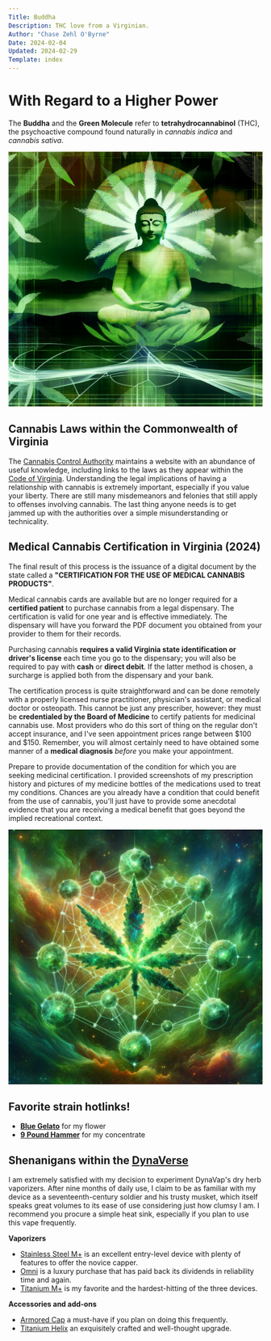 ```yaml
---
Title: Buddha
Description: THC love from a Virginian.
Author: "Chase Zehl O'Byrne"
Date: 2024-02-04
Updated: 2024-02-29
Template: index
---
```


# With Regard to a Higher Power
The **Buddha** and the **Green Molecule** refer to **tetrahydrocannabinol** (THC), the psychoactive compound 
found naturally in *cannabis indica* and *cannabis sativa*.

![The Buddha](/assets/buddha.webp#right)

## Cannabis Laws within the Commonwealth of Virginia
The [Cannabis Control Authority](https://www.cca.virginia.gov/) maintains a website with an abundance of useful
knowledge, including links to the laws as they appear within the [Code of Virginia](https://law.lis.virginia.gov/vacode). 
Understanding the legal implications of having a relationship with cannabis is extremely important, especially if 
you value your liberty. There are still many misdemeanors and felonies that still apply to offenses involving cannabis. 
The last thing anyone needs is to get jammed up with the authorities over a simple misunderstanding or technicality. 

## Medical Cannabis Certification in Virginia (2024)
The final result of this process is the issuance of a digital document by the state called a 
**"CERTIFICATION FOR THE USE OF MEDICAL CANNABIS PRODUCTS"**. 

Medical cannabis cards are available but are no longer required for a **certified patient** to purchase cannabis 
from a legal dispensary. The certification is valid for one year and is effective immediately. The dispensary will
have you forward the PDF document you obtained from your provider to them for their records.

Purchasing cannabis **requires a valid Virginia state identification or driver's license**
each time you go to the dispensary; you will also be required to pay with **cash** or **direct debit**. If the latter
method is chosen, a surcharge is applied both from the dispensary and your bank.

The certification process is quite straightforward and can be done remotely with a properly licensed nurse 
practitioner, physician's assistant, or medical doctor or osteopath. This cannot be just any prescriber, however: 
they must be **credentialed by the Board of Medicine** to certify patients for medicinal cannabis use. Most providers 
who do this sort of thing on the regular don't accept insurance, and I've seen appointment prices range between $100 
and $150. Remember, you will almost certainly need to have obtained some manner of a **medical diagnosis** *before* 
you make your appointment.

Prepare to provide documentation of the condition for which you are seeking medicinal certification. I provided
screenshots of my prescription history and pictures of my medicine bottles of the medications used to treat my 
conditions. Chances are you already have a condition that could benefit from the use of cannabis, you'll just have to
provide some anecdotal evidence that you are receiving a medical benefit that goes beyond the implied recreational 
context.

![Green Molecule](/assets/green_god.webp#right)

## Favorite strain hotlinks!
* [**Blue Gelato**](https://www.leafly.com/strains/blue-gelato) for my flower
* [**9 Pound Hammer**](https://www.leafly.com/strains/9-pound-hammer) for my concentrate

## Shenanigans within the [DynaVerse](https://www.reddit.com/r/Dynavap)
I am extremely satisfied with my decision to experiment DynaVap's dry herb vaporizers. After nine months of daily use,
I claim to be as familiar with my device as a seventeenth-century soldier and his trusty musket, which itself speaks great 
volumes to its ease of use considering just how clumsy I am. I recommend you procure a simple heat sink, especially if you 
plan to use this vape frequently.

**Vaporizers**
 * [Stainless Steel M+](https://www.dynavap.com/collections/m) is an excellent entry-level device with plenty
 of features to offer the novice capper. 
 * [Omni](https://www.dynavap.com/collections/omni) is a luxury purchase that has paid back its dividends in reliability
  time and again.
 * [Titanium M+](https://www.dynavap.com/collections/m) is my favorite and the hardest-hitting of the three devices. 

 **Accessories and add-ons**
 * [Armored Cap](https://www.dynavap.com/collections/caps) a must-have if you plan on doing this frequently.
 * [Titanium Helix](https://www.dynavap.com/collections/tips) an exquisitely crafted and well-thought upgrade.
